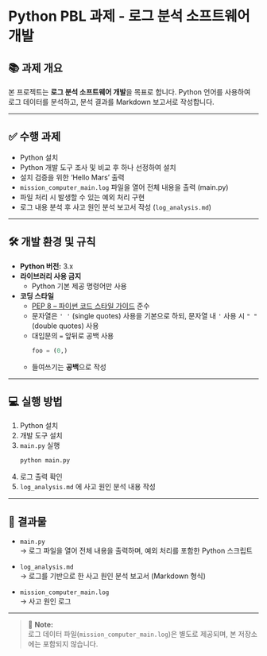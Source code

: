 # Python PBL 과제 - 로그 분석 소프트웨어 개발

## 📚 과제 개요

본 프로젝트는 **로그 분석 소프트웨어 개발**을 목표로 합니다. Python 언어를 사용하여 로그 데이터를 분석하고, 분석 결과를 Markdown 보고서로 작성합니다.

---

## ✅ 수행 과제

- Python 설치
- Python 개발 도구 조사 및 비교 후 하나 선정하여 설치
- 설치 검증을 위한 ‘Hello Mars’ 출력
- `mission_computer_main.log` 파일을 열어 전체 내용을 출력 (main.py)
- 파일 처리 시 발생할 수 있는 예외 처리 구현
- 로그 내용 분석 후 사고 원인 분석 보고서 작성 (`log_analysis.md`)

---

## 🛠 개발 환경 및 규칙

- **Python 버전:** 3.x
- **라이브러리 사용 금지**
  - Python 기본 제공 명령어만 사용
- **코딩 스타일**
  - [PEP 8 – 파이썬 코드 스타일 가이드](https://peps.python.org/pep-0008/) 준수
  - 문자열은 `' '` (single quotes) 사용을 기본으로 하되, 문자열 내 `'` 사용 시 `" "` (double quotes) 사용
  - 대입문의 `=` 앞뒤로 공백 사용
    ```python
    foo = (0,)
    ```
  - 들여쓰기는 **공백**으로 작성

---

## 💻 실행 방법

1. Python 설치
2. 개발 도구 설치
3. `main.py` 실행
    ```bash
    python main.py
    ```
4. 로그 출력 확인
5. `log_analysis.md` 에 사고 원인 분석 내용 작성

---

## 📝 결과물

- `main.py`  
  → 로그 파일을 열어 전체 내용을 출력하며, 예외 처리를 포함한 Python 스크립트

- `log_analysis.md`  
  → 로그를 기반으로 한 사고 원인 분석 보고서 (Markdown 형식)

- `mission_computer_main.log`  
  → 사고 원인 로그


---

> 🚀 **Note:**  
> 로그 데이터 파일(`mission_computer_main.log`)은 별도로 제공되며, 본 저장소에는 포함되지 않습니다.
